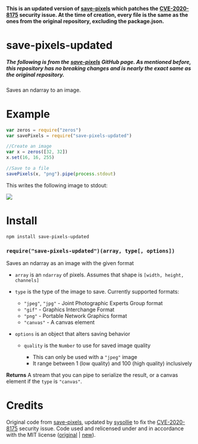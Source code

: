 #### This is an updated version of [save-pixels](https://github.com/scijs/save-pixels) which patches the [CVE-2020-8175](https://github.com/advisories/GHSA-w7q9-p3jq-fmhm) security issue. At the time of creation, every file is the same as the ones from the original repository, excluding the package.json.

# save-pixels-updated
##### The following is from the [save-pixels](https://github.com/scijs/save-pixels) GitHub page. As mentioned before, this repository has no breaking changes and is nearly the exact same as the original repository.
Saves an ndarray to an image.

Example
=======
```javascript
var zeros = require("zeros")
var savePixels = require("save-pixels-updated")

//Create an image
var x = zeros([32, 32])
x.set(16, 16, 255)

//Save to a file
savePixels(x, "png").pipe(process.stdout)
```

This writes the following image to stdout:

<img src=https://raw.github.com/mikolalysenko/save-pixels/master/example/example.png>

Install
=======

    npm install save-pixels-updated

### `require("save-pixels-updated")(array, type[, options])`
Saves an ndarray as an image with the given format

* `array` is an `ndarray` of pixels.  Assumes that shape is `[width, height, channels]`
* `type` is the type of the image to save.  Currently supported formats:

  + `"jpeg"`, `"jpg"` - Joint Photographic Experts Group format
  + `"gif"` - Graphics Interchange Format
  + `"png"` - Portable Network Graphics format
  + `"canvas"` - A canvas element

* `options` is an object that alters saving behavior

  + `quality` is the `Number` to use for saved image quality

    + This can only be used with a `"jpeg"` image
    + It range between 1 (low quality) and 100 (high quality) inclusively

**Returns** A stream that you can pipe to serialize the result, or a canvas element if the `type` is `"canvas"`.

Credits
=======
Original code from [save-pixels](https://github.com/scijs/save-pixels), updated by [sysollie](https://github.com/sysollie) to fix the [CVE-2020-8175](https://github.com/advisories/GHSA-w7q9-p3jq-fmhm) security issue. Code used and relicensed under and in accordance with the MIT license ([original](https://github.com/scijs/save-pixels/blob/master/LICENSE) | [new](https://github.com/sysollie/save-pixels-updated/blob/main/LICENSE)).
